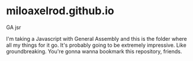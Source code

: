 # miloaxelrod.github.io
GA jsr

I'm taking a Javascript with General Assembly and this is the folder where all my things for it go. It's probably going to be extremely impressive. Like groundbreaking. You're gonna wanna bookmark this repository, friends.

